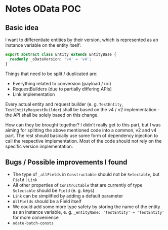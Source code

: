 # Notes OData POC

## Basic idea

I want to differentiate entities by their version, which is represented as an instance variable on the entity itself:
```ts
export abstract class Entity extends EntityBase {
  readonly _oDataVersion: 'v4' = 'v4';
}
```

Things that need to be split / duplicated are:
- Everything related to conversion (payload / uri)
- RequestBuilders (due to partially differing APIs)
- Link implementation

Every actual entity and request builder (e. g. `TestEntity`, `TestEntityRequestBuilder`) shall be based on the v4 / v2 implementation - the API shall be solely based on this change.

How can they be brought together?
I didn't really get to this part, but I was aiming for splitting the above mentioned code into a common, v2 and v4 part. The rest should basically use some form of dependency injection to call the respective implementation. Most of the code should not rely on the specific version implementation.


## Bugs / Possible improvements I found

- The type of `_allFields` in `Constructable` should not be `Selectable`, but `Field` | `Link`
- All other properties of `Constructable` that are currently of type `Selectable` should be `Field` (e. g. keys)
- `Link` can be simplified by adding a default parameter
- `AllFields` should be a Field itself
- We could add some more type safety by storing the name of the entity as an instance variable, e. g. `_entityName: 'TestEntity' = 'TestEntity'` for more convenience
- `odate-batch-consts`
